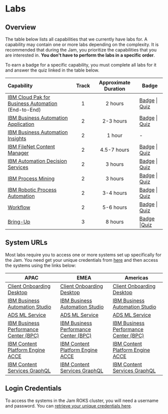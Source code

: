 # Labs

## Overview

The table below lists all capabilities that we currently have labs for. A capability may contain one or more labs depending on the complexity. It is recommended that during the Jam, you prioritize the capabilities that you are interested in. **You don't have to perform the labs in a specific order**.

To earn a badge for a specific capability, you must complete all labs for it and answer the quiz linked in the table below.

| Capability                                                   | Track                                              | Approximate Duration |                            Badge                             |
| :----------------------------------------------------------- | :------------------: | :----------------------------------------------------------: | ------------------------------------------------------------ |
| [IBM Cloud Pak for Business Automation](https://github.com/IBM/cp4ba-labs/tree/main/21.0.2/IBM%20Cloud%20Pak%20for%20Business%20Automation%20(End-to-End)) (End-to-End) | 1 |       2 hours        | [Badge](https://www.credly.com/org/ibm/badge/ibm-cloud-pak-for-business-automation-tech-jam) \| [Quiz](https://learn.ibm.com/course/view.php?id=9353) |
| [IBM Business Automation Application](https://github.com/IBM/cp4ba-labs/tree/main/21.0.2/Business%20Automation%20Application) | 2 |      2-3 hours       | [Badge](https://www.credly.com/org/ibm/badge/ibm-business-automation-application-tech-jam) \| [Quiz](https://learn.ibm.com/course/view.php?id=9357) |
| [IBM Business Automation Insights](https://github.com/IBM/cp4ba-labs/tree/main/21.0.2/Business%20Automation%20Insights) | 2 |        1 hour        |                              -                               |
| [IBM FileNet Content Manager](https://github.com/IBM/cp4ba-labs/tree/main/21.0.2/Content) | 2 |      4.5-7 hours       | [Badge](https://www.credly.com/org/ibm/badge/ibm-filenet-content-manager-tech-jam) \| [Quiz](https://learn.ibm.com/course/view.php?id=9358) |
| [IBM Automation Decision Services](https://github.com/IBM/cp4ba-labs/tree/main/21.0.2/Decisions) | 2 |       3 hours        | [Badge](https://www.credly.com/org/ibm/badge/ibm-automation-decision-services-tech-jam) \| [Quiz](https://learn.ibm.com/course/view.php?id=9416) |
| [IBM Process Mining](https://github.com/IBM/cp4ba-labs/tree/main/21.0.2/Process%20Mining) | 2 |       3 hours        | [Badge](https://www.credly.com/org/ibm/badge/ibm-process-mining-tech-jam) \| [Quiz](https://learn.ibm.com/course/view.php?id=9355) |
| [IBM Robotic Process Automation](https://github.com/IBM/cp4ba-labs/tree/main/21.0.2/Robotic%20Process%20Automation) | 2 |      3-4 hours       | [Badge](https://www.credly.com/org/ibm/badge/ibm-robotic-process-automation-tech-jam) \| [Quiz](https://learn.ibm.com/course/view.php?id=9356) |
| [Workflow](https://github.com/IBM/cp4ba-labs/tree/main/21.0.2/Workflow) | 2 |      5-6 hours       | [Badge](https://www.credly.com/org/ibm/badge/ibm-business-automation-workflow-tech-jam) \| [Quiz](https://learn.ibm.com/course/view.php?id=9354) |
| [Bring-Up](https://github.com/IBM/cp4ba-labs/tree/main/21.0.3/Bring-up) | 3 | 8 hours | [Badge](https://www.credly.com/org/ibm/badge/ibm-cloud-pak-for-business-automation-tech-jam) \|[Quiz](https://learn.ibm.com/course/view.php?id=11286) |

## System URLs

Most labs require you to access one or more systems set up specifically for the Jam. You need get your unique credentials from [here](http://159.122.122.170:8080/UserManagement) and then access the systems using the links below:

|APAC|EMEA|Americas|
|---------|--------|--------|
|[Client Onboarding Desktop](https://navigator-ibm-cp4ba.tech-jam-apac-464887bc828751e1b00625ca9211fbca-0000.jp-tok.containers.appdomain.cloud/navigator?desktop=ClientOnboarding)|[Client Onboarding Desktop](https://navigator-ibm-cp4ba.tech-jam-emea-464887bc828751e1b00625ca9211fbca-0000.eu-de.containers.appdomain.cloud/navigator?desktop=ClientOnboarding)|[Client Onboarding Desktop](https://navigator-ibm-cp4ba.tech-jam-americas-464887bc828751e1b00625ca9211fbca-0000.us-south.containers.appdomain.cloud/navigator?desktop=ClientOnboarding)|
|[IBM Business Automation Studio](https://cpd-ibm-cp4ba.tech-jam-apac-464887bc828751e1b00625ca9211fbca-0000.jp-tok.containers.appdomain.cloud)|[IBM Business Automation Studio](https://cpd-ibm-cp4ba.tech-jam-emea-464887bc828751e1b00625ca9211fbca-0000.eu-de.containers.appdomain.cloud/zen/#/homepage)|[IBM Business Automation Studio](https://cpd-ibm-cp4ba.tech-jam-americas-464887bc828751e1b00625ca9211fbca-0000.us-south.containers.appdomain.cloud/)|
|[ADS ML Service](http://ads-ml-service-service-ibm-ads-ml-service.tech-jam-apac-464887bc828751e1b00625ca9211fbca-0000.jp-tok.containers.appdomain.cloud)|[ADS ML Service](http://ads-ml-service-service-ibm-ads-ml-service.tech-jam-emea-464887bc828751e1b00625ca9211fbca-0000.eu-de.containers.appdomain.cloud)|[ADS ML Service](http://ads-ml-service-service-ibm-ads-ml-service.tech-jam-americas-464887bc828751e1b00625ca9211fbca-0000.us-south.containers.appdomain.cloud)|
|[IBM Business Performance Center (BPC)](https://bai-bpc-ibm-cp4ba.tech-jam-apac-464887bc828751e1b00625ca9211fbca-0000.jp-tok.containers.appdomain.cloud/)|[IBM Business Performance Center (BPC)](https://bai-bpc-ibm-cp4ba.tech-jam-emea-464887bc828751e1b00625ca9211fbca-0000.eu-de.containers.appdomain.cloud)|[IBM Business Performance Center (BPC)](https://bai-bpc-ibm-cp4ba.tech-jam-americas-464887bc828751e1b00625ca9211fbca-0000.us-south.containers.appdomain.cloud)|
|[IBM Content Platform Engine ACCE](https://cpe-ibm-cp4ba.tech-jam-apac-464887bc828751e1b00625ca9211fbca-0000.jp-tok.containers.appdomain.cloud/acce)|[IBM Content Platform Engine ACCE](https://cpe-ibm-cp4ba.tech-jam-emea-464887bc828751e1b00625ca9211fbca-0000.eu-de.containers.appdomain.cloud/acce)|[IBM Content Platform Engine ACCE](https://cpe-ibm-cp4ba.tech-jam-americas-464887bc828751e1b00625ca9211fbca-0000.us-south.containers.appdomain.cloud/acce)|
|[IBM Content Services GraphQL](https://graphql-ibm-cp4ba.tech-jam-apac-464887bc828751e1b00625ca9211fbca-0000.jp-tok.containers.appdomain.cloud/content-services-graphql)|[IBM Content Services GraphQL](https://graphql-ibm-cp4ba.tech-jam-emea-464887bc828751e1b00625ca9211fbca-0000.eu-de.containers.appdomain.cloud/content-services-graphql)|[IBM Content Services GraphQL](https://graphql-ibm-cp4ba.tech-jam-americas-464887bc828751e1b00625ca9211fbca-0000.us-south.containers.appdomain.cloud/content-services-graphql)|

## Login Credentials

To access the systems in the Jam ROKS cluster, you will need a username and password. You can [retrieve your unique credentials here](http://159.122.122.170:8080/UserManagement).
